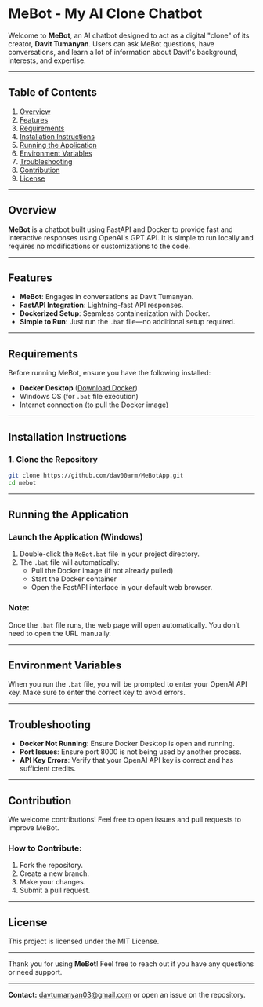 # MeBot - My AI Clone Chatbot

Welcome to **MeBot**, an AI chatbot designed to act as a digital "clone" of its creator, **Davit Tumanyan**. Users can ask MeBot questions, have conversations, and learn a lot of information about Davit's background, interests, and expertise.

---

## Table of Contents

1. [Overview](#overview)
2. [Features](#features)
3. [Requirements](#requirements)
4. [Installation Instructions](#installation-instructions)
5. [Running the Application](#running-the-application)
6. [Environment Variables](#environment-variables)
7. [Troubleshooting](#troubleshooting)
8. [Contribution](#contribution)
9. [License](#license)

---

## Overview

**MeBot** is a chatbot built using FastAPI and Docker to provide fast and interactive responses using OpenAI's GPT API. It is simple to run locally and requires no modifications or customizations to the code.

---

## Features

- **MeBot**: Engages in conversations as Davit Tumanyan.
- **FastAPI Integration**: Lightning-fast API responses.
- **Dockerized Setup**: Seamless containerization with Docker.
- **Simple to Run**: Just run the `.bat` file—no additional setup required.

---

## Requirements

Before running MeBot, ensure you have the following installed:

- **Docker Desktop** ([Download Docker](https://www.docker.com/products/docker-desktop))
- Windows OS (for `.bat` file execution)
- Internet connection (to pull the Docker image)

---

## Installation Instructions

### 1. Clone the Repository

```bash
git clone https://github.com/dav00arm/MeBotApp.git
cd mebot
```

---

## Running the Application

### Launch the Application (Windows)

1. Double-click the `MeBot.bat` file in your project directory.
2. The `.bat` file will automatically:
   - Pull the Docker image (if not already pulled)
   - Start the Docker container
   - Open the FastAPI interface in your default web browser.

### Note:

Once the `.bat` file runs, the web page will open automatically. You don’t need to open the URL manually.

---

## Environment Variables

When you run the `.bat` file, you will be prompted to enter your OpenAI API key. Make sure to enter the correct key to avoid errors.

---

## Troubleshooting

- **Docker Not Running**: Ensure Docker Desktop is open and running.
- **Port Issues**: Ensure port 8000 is not being used by another process.
- **API Key Errors**: Verify that your OpenAI API key is correct and has sufficient credits.

---

## Contribution

We welcome contributions! Feel free to open issues and pull requests to improve MeBot.

### How to Contribute:

1. Fork the repository.
2. Create a new branch.
3. Make your changes.
4. Submit a pull request.

---

## License

This project is licensed under the MIT License.

---

Thank you for using **MeBot**! Feel free to reach out if you have any questions or need support.

---

**Contact:** [davtumanyan03@gmail.com](mailto\:davtumanyan03@gmail.com) or open an issue on the repository.

